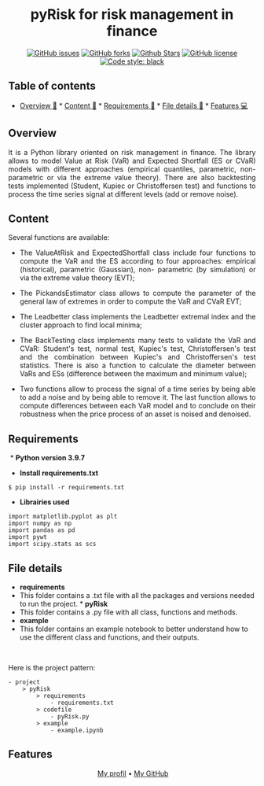 <h1 align="center">pyRisk for risk management in finance</h1> 

<p align="center"> 
<a href="https://github.com/lprtk/pyRisk/issues"><img alt="GitHub issues" src="https://img.shields.io/github/issues/lprtk/ pyRisk"></a> 
<a href="https://github.com/lprtk/pyRisk/network"><img alt="GitHub forks" src="https://img.shields.io/github/forks/lprtk/pyRisk"></a> 
<a href="https://github.com/lprtk/pyRisk/stargazers"><img alt="Github Stars" src="https://img.shields.io/github/stars/lprtk/pyRisk "></a> 
<a href="https://github.com/lprtk/pyRisk/blob/master/LICENSE"><img alt="GitHub license" src="https://img.shields.io/github/license/lprtk/pyRisk"></a> 
<a href="https://github.com/lprtk/pyRisk/"><img alt="Code style: black" src="https://img.shields.io/badge/code%20style-black-000000.svg"></a> 
</p> 

## Table of contents 
* [Overview :loudspeaker:](#Overview) * [Content :mag_right:](#Context) * [Requirements :page_with_curl:](#Requirements) * [File details :open_file_folder:](#File-details) * [Features :computer:](#Features) 

<a id='section01'></a> 
## Overview 

<p align="justify">It is a Python library oriented on risk management in finance. The library allows to model Value at Risk (VaR) and Expected Shortfall (ES or CVaR) models with different approaches (empirical quantiles, parametric, non-parametric or via the extreme value theory). There are also backtesting tests implemented (Student, Kupiec or Christoffersen test) and functions to process the time series signal at different levels (add or remove noise).<p> 


<a id='section02'></a> 
## Content 

Several functions are available: <ul> 
<li><p align="justify"> The ValueAtRisk and ExpectedShortfall class include four functions to compute the VaR and the ES according to four approaches: empirical (historical), parametric (Gaussian), non- parametric (by simulation) or via the extreme value theory (EVT); </p></li> 
<li><p align="justify"> The PickandsEstimator class allows to compute the parameter of the general law of extremes in order to compute the VaR and CVaR EVT; </p></li> 
<li><p align="justify"> The Leadbetter class implements the Leadbetter extremal index and the cluster approach to find local minima; </p></li> 
<li><p align="justify"> The BackTesting class implements many tests to validate the VaR and CVaR: Student's test, normal test, Kupiec's test, Christoffersen's test and the combination between Kupiec's and Christoffersen's test statistics. There is also a function to calculate the diameter between VaRs and ESs (difference between the maximum and minimum value); </p></li> 
<li><p align="justify"> Two functions allow to process the signal of a time series by being able to add a noise and by being able to remove it. The last function allows to compute differences between each VaR model and to conclude on their robustness when the price process of an asset is noised and denoised.</p></li> 
</ul> 

<a id='section03'></a> 
## Requirements
 * **Python version 3.9.7** 

* **Install requirements.txt** 
```console 
$ pip install -r requirements.txt 
``` 

* **Librairies used**
```python 
import matplotlib.pyplot as plt 
import numpy as np 
import pandas as pd 
import pywt 
import scipy.stats as scs 
``` 


<a id='section04'></a> 
## File details 
* **requirements** 
* This folder contains a .txt file with all the packages and versions needed to run the project. *
**pyRisk** 
* This folder contains a .py file with all class, functions and methods. 
* **example** 
* This folder contains an example notebook to better understand how to use the different class and functions, and their outputs. 

</br> 

Here is the project pattern: 
``` 
- project 
	> pyRisk 	
		> requirements 
			- requirements.txt 
		> codefile 
			- pyRisk.py 
		> example 
			- example.ipynb 
```

<a id='section05'></a> 
## Features 
<p align="center"> <a href="https://github.com/lprtk/lprtk ">My profil</a> • 
<a href="https://github.com/lprtk/lprtk ">My GitHub</a> </p> 

